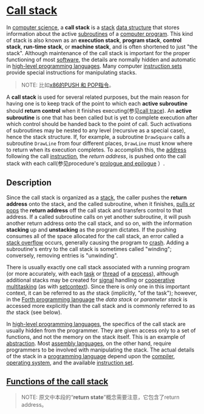 # [Call stack](https://en.wikipedia.org/wiki/Call_stack)

In [computer science](https://en.wikipedia.org/wiki/Computer_science), a **call stack** is a [stack](https://en.wikipedia.org/wiki/Stack_(abstract_data_type)) [data structure](https://en.wikipedia.org/wiki/Data_structure) that stores information about the active [subroutines](https://en.wikipedia.org/wiki/Subroutine) of a [computer program](https://en.wikipedia.org/wiki/Computer_program). This kind of stack is also known as an **execution stack**, **program stack**, **control stack**, **run-time stack**, or **machine stack**, and is often shortened to just "the stack". Although maintenance of the call stack is important for the proper functioning of most [software](https://en.wikipedia.org/wiki/Software), the details are normally hidden and automatic in [high-level programming languages](https://en.wikipedia.org/wiki/High-level_programming_language). Many computer [instruction sets](https://en.wikipedia.org/wiki/Instruction_set) provide special instructions for manipulating stacks.

> NOTE: 比如[x86的PUSH 和 POP指令](https://en.wikipedia.org/wiki/Stack_register)。

A **call stack** is used for several related purposes, but the main reason for having one is to keep track of the point to which each **active subroutine** should **return control** when it finishes executing(参见[call trace](https://en.wikipedia.org/wiki/Subroutine#Advantages)). An **active subroutine** is one that has been called but is yet to complete execution after which control should be handed back to the point of call. Such activations of subroutines may be nested to any level (recursive as a special case), hence the stack structure. If, for example, a subroutine `DrawSquare` calls a subroutine `DrawLine` from four different places, `DrawLine` must know where to return when its execution completes. To accomplish this, the [address](https://en.wikipedia.org/wiki/Memory_address) following the call [instruction](https://en.wikipedia.org/wiki/Instruction_(computer_science)), the *return address*, is pushed onto the call stack with each call(参见procedure's [prologue and epilogue](https://en.wikipedia.org/wiki/Function_prologue) ）.

## Description

Since the call stack is organized as a [stack](https://en.wikipedia.org/wiki/Stack_(abstract_data_type)), the caller pushes the **return address** onto the stack, and the called subroutine, when it finishes, [pulls or pops](https://en.wikipedia.org/wiki/Pop_(computer_programming)) the **return address** off the call stack and transfers control to that address. If a called subroutine calls on yet another subroutine, it will push another return address onto the call stack, and so on, with the information **stacking** up and **unstacking** as the program dictates. If the pushing consumes all of the space allocated for the call stack, an error called a [stack overflow](https://en.wikipedia.org/wiki/Stack_overflow) occurs, generally causing the program to [crash](https://en.wikipedia.org/wiki/Crash_(computing)). Adding a subroutine's entry to the call stack is sometimes called "winding"; conversely, removing entries is "unwinding".

There is usually exactly one call stack associated with a running program (or more accurately, with each [task](https://en.wikipedia.org/wiki/Task_(computers)) or [thread](https://en.wikipedia.org/wiki/Thread_(computer_science)) of a [process](https://en.wikipedia.org/wiki/Process_(computing))), although additional stacks may be created for [signal](https://en.wikipedia.org/wiki/Signal_(computing)) handling or [cooperative multitasking](https://en.wikipedia.org/wiki/Cooperative_multitasking) (as with [setcontext](https://en.wikipedia.org/wiki/Setcontext)). Since there is only one in this important context, it can be referred to as *the* stack (implicitly, "of the task"); however, in the [Forth programming language](https://en.wikipedia.org/wiki/Forth_programming_language) the *data stack* or *parameter stack* is accessed more explicitly than the call stack and is commonly referred to as *the* stack (see below).

In [high-level programming languages](https://en.wikipedia.org/wiki/High-level_programming_language), the specifics of the call stack are usually hidden from the programmer. They are given access only to a set of functions, and not the memory on the stack itself. This is an example of [abstraction](https://en.wikipedia.org/wiki/Abstraction_(computer_science)). Most [assembly languages](https://en.wikipedia.org/wiki/Assembly_language), on the other hand, require programmers to be involved with manipulating the stack. The actual details of the stack in a [programming language](https://en.wikipedia.org/wiki/Programming_language) depend upon the [compiler](https://en.wikipedia.org/wiki/Compiler), [operating system](https://en.wikipedia.org/wiki/Operating_system), and the available [instruction set](https://en.wikipedia.org/wiki/Instruction_set).

## [Functions of the call stack](https://en.wikipedia.org/wiki/Call_stack#Functions_of_the_call_stack)

> NOTE: 原文中本段的“**return state**”概念需要注意，它包含了return address。